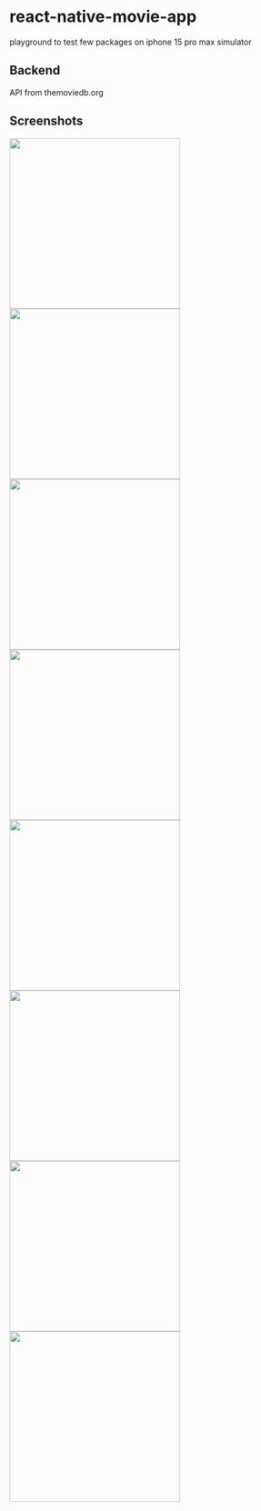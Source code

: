 # react-native-movie-app

playground to test few packages on iphone 15 pro max simulator

## Backend 
API from themoviedb.org 

## Screenshots


<img src="https://github.com/syukranDev/react-native-movie-app/assets/51852197/51b19b56-7ad7-4966-a648-94622348bb95" width="300">
<img src="https://github.com/syukranDev/react-native-movie-app/assets/51852197/4d3f9a99-0856-417c-a8ad-12b23b024f85" width="300">
<img src="https://github.com/syukranDev/react-native-movie-app/assets/51852197/420cb647-9d03-41e3-b844-5897351b480a" width="300">

<img src="https://github.com/syukranDev/react-native-movie-app/assets/51852197/d663f4ca-3658-4c4c-bf8a-2f9c814d2af9" width="300">
<img src="https://github.com/syukranDev/react-native-movie-app/assets/51852197/c6469ed5-c379-4976-a974-0c8678523e23" width="300">
<img src="https://github.com/syukranDev/react-native-movie-app/assets/51852197/e5b4a526-4f2a-4c66-9ad5-2f7cf93ff137" width="300">
<img src="https://github.com/syukranDev/react-native-movie-app/assets/51852197/4f12f52b-27dc-417d-8a92-d58d9bf66332" width="300">
<img src="https://github.com/syukranDev/react-native-movie-app/assets/51852197/420cb647-9d03-41e3-b844-5897351b480a" width="300">


